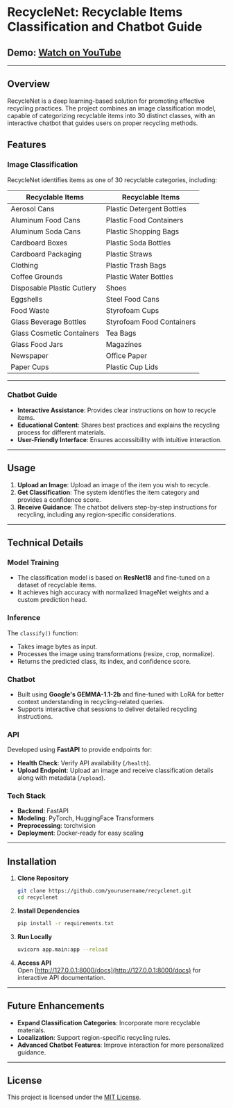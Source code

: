 # RecycleNet: Recyclable Items Classification and Chatbot Guide  

## Demo: [Watch on YouTube](https://youtu.be/4B3xWNA1GKI)  

---

## Overview  
RecycleNet is a deep learning-based solution for promoting effective recycling practices. The project combines an image classification model, capable of categorizing recyclable items into 30 distinct classes, with an interactive chatbot that guides users on proper recycling methods.  

## Features  

### **Image Classification**  
RecycleNet identifies items as one of 30 recyclable categories, including:  

| **Recyclable Items**         | **Recyclable Items**            |  
|-------------------------------|---------------------------------|  
| Aerosol Cans                 | Plastic Detergent Bottles       |  
| Aluminum Food Cans           | Plastic Food Containers         |  
| Aluminum Soda Cans           | Plastic Shopping Bags           |  
| Cardboard Boxes              | Plastic Soda Bottles            |  
| Cardboard Packaging          | Plastic Straws                 |  
| Clothing                     | Plastic Trash Bags              |  
| Coffee Grounds               | Plastic Water Bottles           |  
| Disposable Plastic Cutlery   | Shoes                           |  
| Eggshells                    | Steel Food Cans                 |  
| Food Waste                   | Styrofoam Cups                  |  
| Glass Beverage Bottles       | Styrofoam Food Containers       |  
| Glass Cosmetic Containers    | Tea Bags                        |  
| Glass Food Jars              | Magazines                       |  
| Newspaper                    | Office Paper                    |  
| Paper Cups                   | Plastic Cup Lids                |  

---

### **Chatbot Guide**  
- **Interactive Assistance**: Provides clear instructions on how to recycle items.  
- **Educational Content**: Shares best practices and explains the recycling process for different materials.  
- **User-Friendly Interface**: Ensures accessibility with intuitive interaction.  

---

## Usage  

1. **Upload an Image**: Upload an image of the item you wish to recycle.  
2. **Get Classification**: The system identifies the item category and provides a confidence score.  
3. **Receive Guidance**: The chatbot delivers step-by-step instructions for recycling, including any region-specific considerations.  

---

## Technical Details  

### **Model Training**  
- The classification model is based on **ResNet18** and fine-tuned on a dataset of recyclable items.  
- It achieves high accuracy with normalized ImageNet weights and a custom prediction head.  

### **Inference**  
The `classify()` function:  
- Takes image bytes as input.  
- Processes the image using transformations (resize, crop, normalize).  
- Returns the predicted class, its index, and confidence score.  

### **Chatbot**  
- Built using **Google's GEMMA-1.1-2b** and fine-tuned with LoRA for better context understanding in recycling-related queries.  
- Supports interactive chat sessions to deliver detailed recycling instructions.  

### **API**  
Developed using **FastAPI** to provide endpoints for:  
- **Health Check**: Verify API availability (`/health`).  
- **Upload Endpoint**: Upload an image and receive classification details along with metadata (`/upload`).  

### **Tech Stack**  
- **Backend**: FastAPI  
- **Modeling**: PyTorch, HuggingFace Transformers  
- **Preprocessing**: torchvision  
- **Deployment**: Docker-ready for easy scaling  

---

## Installation  

1. **Clone Repository**  
   ```bash  
   git clone https://github.com/yourusername/recyclenet.git  
   cd recyclenet  
   ```  

2. **Install Dependencies**  
   ```bash  
   pip install -r requirements.txt  
   ```  

3. **Run Locally**  
   ```bash  
   uvicorn app.main:app --reload  
   ```  

4. **Access API**  
   Open [http://127.0.0.1:8000/docs](http://127.0.0.1:8000/docs) for interactive API documentation.  

---

## Future Enhancements  
- **Expand Classification Categories**: Incorporate more recyclable materials.  
- **Localization**: Support region-specific recycling rules.  
- **Advanced Chatbot Features**: Improve interaction for more personalized guidance.  

---

## License  
This project is licensed under the [MIT License](LICENSE).  
